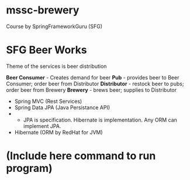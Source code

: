 # mssc-brewery
Course by SpringFrameworkGuru (SFG)

# SFG Beer Works
Theme of the services is beer distribution

**Beer Consumer** - Creates demand for beer
**Pub** - provides beer to Beer Consumer; order beer from Distributor
**Distributor** - restock beer to pubs; order beer from Brewery
**Brewery** - brews beer; supplies to Distributor
- Spring MVC (Rest Services)
- Spring Data JPA (Java Persistance API)
- - JPA is specification. Hibernate is implementation. Any ORM can implement JPA. 
- Hibernate (ORM by RedHat for JVM)

# (Include here command to run program)